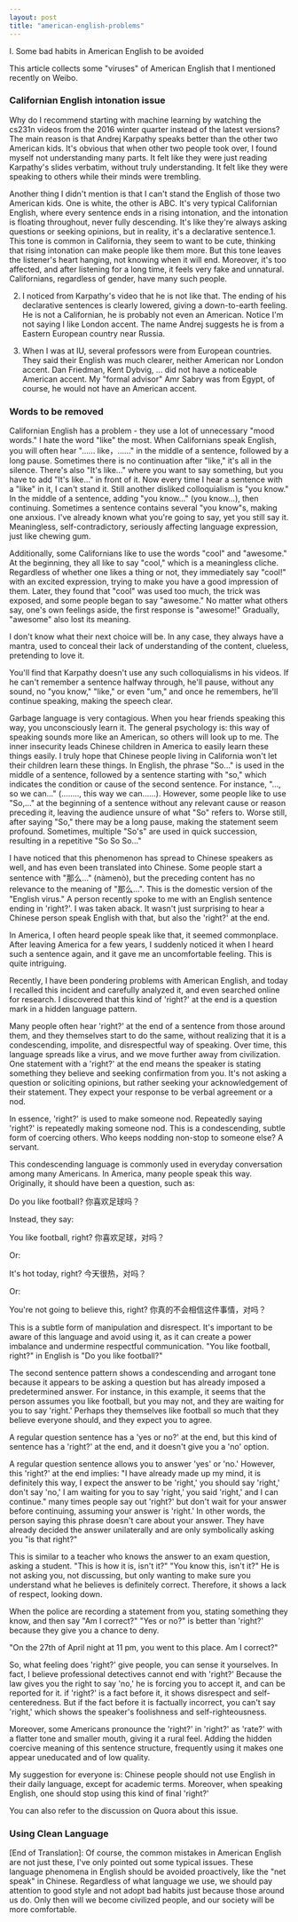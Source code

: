 ```yaml
---
layout: post
title: "american-english-problems"
---
```


I. Some bad habits in American English to be avoided

This article collects some "viruses" of American English that I mentioned recently on Weibo.

### Californian English intonation issue

Why do I recommend starting with machine learning by watching the cs231n videos from the 2016 winter quarter instead of the latest versions? The main reason is that Andrej Karpathy speaks better than the other two American kids. It's obvious that when other two people took over, I found myself not understanding many parts. It felt like they were just reading Karpathy's slides verbatim, without truly understanding. It felt like they were speaking to others while their minds were trembling.

Another thing I didn't mention is that I can't stand the English of those two American kids. One is white, the other is ABC. It's very typical Californian English, where every sentence ends in a rising intonation, and the intonation is floating throughout, never fully descending. It's like they're always asking questions or seeking opinions, but in reality, it's a declarative sentence.1. This tone is common in California, they seem to want to be cute, thinking that rising intonation can make people like them more. But this tone leaves the listener's heart hanging, not knowing when it will end. Moreover, it's too affected, and after listening for a long time, it feels very fake and unnatural. Californians, regardless of gender, have many such people.

2. I noticed from Karpathy's video that he is not like that. The ending of his declarative sentences is clearly lowered, giving a down-to-earth feeling. He is not a Californian, he is probably not even an American. Notice I'm not saying I like London accent. The name Andrej suggests he is from a Eastern European country near Russia.

3. When I was at IU, several professors were from European countries. They said their English was much clearer, neither American nor London accent. Dan Friedman, Kent Dybvig, ... did not have a noticeable American accent. My "formal advisor" Amr Sabry was from Egypt, of course, he would not have an American accent.

### Words to be removed

Californian English has a problem - they use a lot of unnecessary "mood words." I hate the word "like" the most. When Californians speak English, you will often hear "…… like，……" in the middle of a sentence, followed by a long pause. Sometimes there is no continuation after "like," it's all in the silence. There's also "It's like…" where you want to say something, but you have to add "It's like…" in front of it. Now every time I hear a sentence with a "like" in it, I can't stand it. Still another disliked colloquialism is "you know." In the middle of a sentence, adding "you know..." (you know...), then continuing. Sometimes a sentence contains several "you know"s, making one anxious. I've already known what you're going to say, yet you still say it. Meaningless, self-contradictory, seriously affecting language expression, just like chewing gum.

Additionally, some Californians like to use the words "cool" and "awesome." At the beginning, they all like to say "cool," which is a meaningless cliche. Regardless of whether one likes a thing or not, they immediately say "cool!" with an excited expression, trying to make you have a good impression of them. Later, they found that "cool" was used too much, the trick was exposed, and some people began to say "awesome." No matter what others say, one's own feelings aside, the first response is "awesome!" Gradually, "awesome" also lost its meaning.

I don't know what their next choice will be. In any case, they always have a mantra, used to conceal their lack of understanding of the content, clueless, pretending to love it.

You'll find that Karpathy doesn't use any such colloquialisms in his videos. If he can't remember a sentence halfway through, he'll pause, without any sound, no "you know," "like," or even "um," and once he remembers, he'll continue speaking, making the speech clear.

Garbage language is very contagious. When you hear friends speaking this way, you unconsciously learn it. The general psychology is: this way of speaking sounds more like an American, so others will look up to me. The inner insecurity leads Chinese children in America to easily learn these things easily. I truly hope that Chinese people living in California won't let their children learn these things. In English, the phrase "So..." is used in the middle of a sentence, followed by a sentence starting with "so," which indicates the condition or cause of the second sentence. For instance, "..., so we can..." (........, this way we can......). However, some people like to use "So,..." at the beginning of a sentence without any relevant cause or reason preceding it, leaving the audience unsure of what "So" refers to. Worse still, after saying "So," there may be a long pause, making the statement seem profound. Sometimes, multiple "So's" are used in quick succession, resulting in a repetitive "So So So..."

I have noticed that this phenomenon has spread to Chinese speakers as well, and has even been translated into Chinese. Some people start a sentence with "那么..." (nàmenò), but the preceding content has no relevance to the meaning of "那么...". This is the domestic version of the "English virus." A person recently spoke to me with an English sentence ending in 'right?'. I was taken aback. It wasn't just surprising to hear a Chinese person speak English with that, but also the 'right?' at the end.

In America, I often heard people speak like that, it seemed commonplace. After leaving America for a few years, I suddenly noticed it when I heard such a sentence again, and it gave me an uncomfortable feeling. This is quite intriguing.

Recently, I have been pondering problems with American English, and today I recalled this incident and carefully analyzed it, and even searched online for research. I discovered that this kind of 'right?' at the end is a question mark in a hidden language pattern.

Many people often hear 'right?' at the end of a sentence from those around them, and they themselves start to do the same, without realizing that it is a condescending, impolite, and disrespectful way of speaking. Over time, this language spreads like a virus, and we move further away from civilization. One statement with a 'right?' at the end means the speaker is stating something they believe and seeking confirmation from you. It's not asking a question or soliciting opinions, but rather seeking your acknowledgement of their statement. They expect your response to be verbal agreement or a nod.

In essence, 'right?' is used to make someone nod. Repeatedly saying 'right?' is repeatedly making someone nod. This is a condescending, subtle form of coercing others. Who keeps nodding non-stop to someone else? A servant.

This condescending language is commonly used in everyday conversation among many Americans. In America, many people speak this way. Originally, it should have been a question, such as:

Do you like football?
你喜欢足球吗？

Instead, they say:

You like football, right?
你喜欢足球，对吗？

Or:

It's hot today, right?
今天很热，对吗？

Or:

You're not going to believe this, right?
你真的不会相信这件事情，对吗？

This is a subtle form of manipulation and disrespect. It's important to be aware of this language and avoid using it, as it can create a power imbalance and undermine respectful communication. "You like football, right?" in English is "Do you like football?"

The second sentence pattern shows a condescending and arrogant tone because it appears to be asking a question but has already imposed a predetermined answer. For instance, in this example, it seems that the person assumes you like football, but you may not, and they are waiting for you to say 'right.' Perhaps they themselves like football so much that they believe everyone should, and they expect you to agree.

A regular question sentence has a 'yes or no?' at the end, but this kind of sentence has a 'right?' at the end, and it doesn't give you a 'no' option.

A regular question sentence allows you to answer 'yes' or 'no.' However, this 'right?' at the end implies: "I have already made up my mind, it is definitely this way, I expect the answer to be 'right,' you should say 'right,' don't say 'no,' I am waiting for you to say 'right,' you said 'right,' and I can continue." many times people say out 'right?' but don't wait for your answer before continuing, assuming your answer is 'right.' In other words, the person saying this phrase doesn't care about your answer. They have already decided the answer unilaterally and are only symbolically asking you "is that right?"

This is similar to a teacher who knows the answer to an exam question, asking a student. "This is how it is, isn't it?" "You know this, isn't it?" He is not asking you, not discussing, but only wanting to make sure you understand what he believes is definitely correct. Therefore, it shows a lack of respect, looking down.

When the police are recording a statement from you, stating something they know, and then say "Am I correct?" "Yes or no?" is better than 'right?' because they give you a chance to deny.

"On the 27th of April night at 11 pm, you went to this place. Am I correct?"

So, what feeling does 'right?' give people, you can sense it yourselves. In fact, I believe professional detectives cannot end with 'right?' Because the law gives you the right to say 'no,' he is forcing you to accept it, and can be reported for it. if 'right?' is a fact before it, it shows disrespect and self-centeredness. But if the fact before it is factually incorrect, you can't say 'right,' which shows the speaker's foolishness and self-righteousness.

Moreover, some Americans pronounce the 'right?' in 'right?' as 'rate?' with a flatter tone and smaller mouth, giving it a rural feel. Adding the hidden coercive meaning of this sentence structure, frequently using it makes one appear uneducated and of low quality.

My suggestion for everyone is: Chinese people should not use English in their daily language, except for academic terms. Moreover, when speaking English, one should stop using this kind of final 'right?'

You can also refer to the discussion on Quora about this issue.

### Using Clean Language
[End of Translation]: Of course, the common mistakes in American English are not just these, I've only pointed out some typical issues. These language phenomena in English should be avoided proactively, like the "net speak" in Chinese. Regardless of what language we use, we should pay attention to good style and not adopt bad habits just because those around us do. Only then will we become civilized people, and our society will be more comfortable.